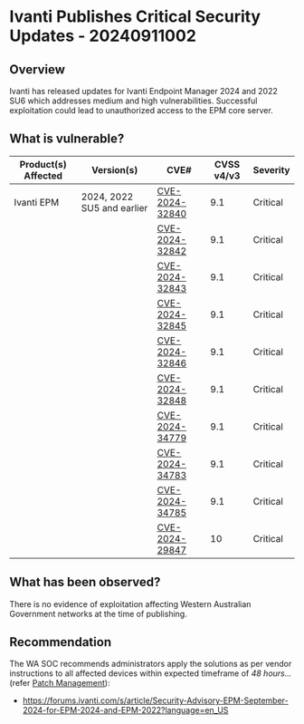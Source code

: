 # Ivanti Publishes Critical Security Updates - 20240911002

## Overview

Ivanti has released updates for Ivanti Endpoint Manager 2024 and 2022 SU6 which addresses medium and high vulnerabilities. Successful exploitation could lead to unauthorized access to the EPM core server.

## What is vulnerable?

|  **Product(s) Affected**  | **Version(s)**             | **CVE#**                                                           | **CVSS v4/v3** | **Severity** |
|---------------------------|----------------------------|--------------------------------------------------------------------|----------------|--------------|
|  Ivanti EPM               | 2024, 2022 SU5 and earlier |  [CVE-2024-32840](https://nvd.nist.gov/vuln/detail/CVE-2024-32840) |  9.1           |  Critical    |
|                           |                            |  [CVE-2024-32842](https://nvd.nist.gov/vuln/detail/CVE-2024-32842) |  9.1           |  Critical    |
|                           |                            |  [CVE-2024-32843](https://nvd.nist.gov/vuln/detail/CVE-2024-32843) |  9.1           |  Critical    |
|                           |                            |  [CVE-2024-32845](https://nvd.nist.gov/vuln/detail/CVE-2024-32845) |  9.1           |  Critical    |
|                           |                            |  [CVE-2024-32846](https://nvd.nist.gov/vuln/detail/CVE-2024-32846) |  9.1           |  Critical    |
|                           |                            |  [CVE-2024-32848](https://nvd.nist.gov/vuln/detail/CVE-2024-32848) |  9.1           |  Critical    |
|                           |                            |  [CVE-2024-34779](https://nvd.nist.gov/vuln/detail/CVE-2024-34779) |  9.1           |  Critical    |
|                           |                            |  [CVE-2024-34783](https://nvd.nist.gov/vuln/detail/CVE-2024-34783) |  9.1           |  Critical    |
|                           |                            |  [CVE-2024-34785](https://nvd.nist.gov/vuln/detail/CVE-2024-34785) |  9.1           |  Critical    |
|                           |                            |  [CVE-2024-29847](https://nvd.nist.gov/vuln/detail/CVE-2024-29847) |  10            |  Critical    |

## What has been observed?

There is no evidence of exploitation affecting Western Australian Government networks at the time of publishing.

## Recommendation

The WA SOC recommends administrators apply the solutions as per vendor instructions to all affected devices within expected timeframe of *48 hours...* (refer [Patch Management](../guidelines/patch-management.md)):

- <https://forums.ivanti.com/s/article/Security-Advisory-EPM-September-2024-for-EPM-2024-and-EPM-2022?language=en_US>

